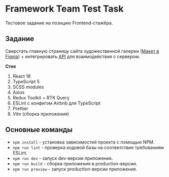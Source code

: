 # Framework Team Test Task

Тестовое задание на позицию Frontend-стажёра.

## Задание

Сверстать главную страницу сайта художественной галереи ([Макет в Figma](https://www.figma.com/design/aiHbGk1zCHl4PRThC6cZZm/FWT-Front-end-%D0%A2%D0%B5%D1%81%D1%82%D0%BE%D0%B2%D0%BE%D0%B5-%D0%B7%D0%B0%D0%B4%D0%B0%D0%BD%D0%B8%D0%B5?node-id=2417-43&t=WwwtE5YZisIMhVIR-0)) + интегрировать [API](https://test-front.framework.team/api-docs/) для взаимодействия с сервером.

**Стек**
1. React 18
2. TypeScript 5
3. SCSS modules
4. Axios
5. Redux Toolkit + RTK Query
6. ESLint с конфигом Airbnb для TypeScript
7. Prettier
8. Vite (сборка приложения)

## Основные команды
-  `npm install` - установка зависимостей проекта с помощью NPM.
-  `npm run lint` - проверка кодовой базы на соответствие требованиям ESLint.
-  `npm run dev` - запуск dev-версии приложения.
-  `npm run build` - сборка приложения в production-версии.
-  `npm run preview` - запуск production-версии приложения.
